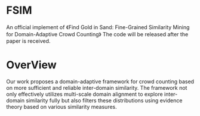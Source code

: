 # FSIM
An official implement of 《Find Gold in Sand: Fine-Grained Similarity Mining for Domain-Adaptive Crowd Counting》
The code will be released after the paper is received.
# OverView
Our work proposes a domain-adaptive framework for crowd counting based on more sufficient and reliable inter-domain similarity. The framework not only effectively utilizes multi-scale domain alignment to explore inter-domain similarity fully but also filters these distributions using evidence theory based on various similarity measures. 
